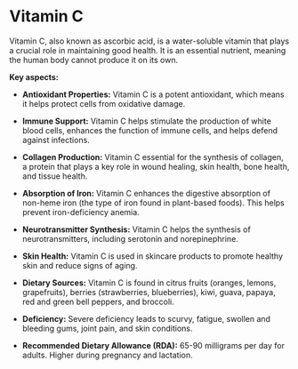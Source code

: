# Vitamin C

Vitamin C, also known as ascorbic acid, is a water-soluble vitamin that plays a crucial role in maintaining good health. It is an essential nutrient, meaning the human body cannot produce it on its own.

**Key aspects:**

* **Antioxidant Properties:** Vitamin C is a potent antioxidant, which means it helps protect cells from oxidative damage.

* **Immune Support:** Vitamin C helps stimulate the production of white blood cells, enhances the function of immune cells, and helps defend against infections.

* **Collagen Production:** Vitamin C essential for the synthesis of collagen, a protein that plays a key role in wound healing, skin health, bone health, and tissue health.

* **Absorption of Iron:** Vitamin C enhances the digestive absorption of non-heme iron (the type of iron found in plant-based foods). This helps prevent iron-deficiency anemia.

* **Neurotransmitter Synthesis:** Vitamin C helps the synthesis of neurotransmitters, including serotonin and norepinephrine.

* **Skin Health:** Vitamin C is used in skincare products to promote healthy skin and reduce signs of aging.

* **Dietary Sources:** Vitamin C is found in citrus fruits (oranges, lemons, grapefruits), berries (strawberries, blueberries), kiwi, guava, papaya, red and green bell peppers, and broccoli.

* **Deficiency:** Severe deficiency leads to scurvy, fatigue, swollen and bleeding gums, joint pain, and skin conditions.

* **Recommended Dietary Allowance (RDA):** 65-90 milligrams per day for adults. Higher during pregnancy and lactation.
